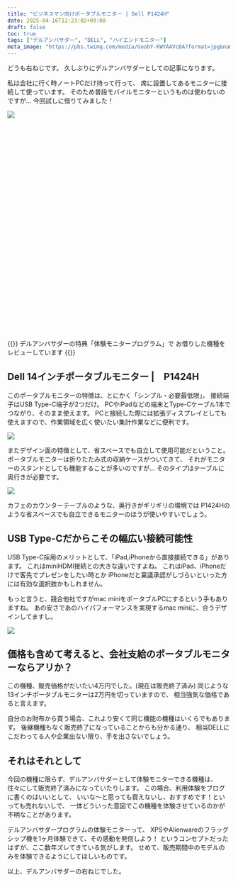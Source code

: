 ```yaml
---
title: "ビジネスマン向けポータブルモニター | Dell P1424H"
date: 2025-04-16T12:23:02+09:00
draft: false
toc: true
tags: ["デルアンバサダー", "DELL", "ハイエンドモニター"]
meta_image: "https://pbs.twimg.com/media/GoobY-KWYAAVc0A?format=jpg&name=medium"
---
```


どうも右ねじです。
久しぶりにデルアンバサダーとしての記事になります。

私は会社に行く時ノートPCだけ持って行って、
席に設置してあるモニターに接続して使っています。
そのため普段モバイルモニターというものは使わないのですが…
今回試しに借りてみました！

![](https://pbs.twimg.com/media/GoobY-KWYAAVc0A?format=jpg&name=medium)

<div class="iframely-embed"><div class="iframely-responsive" style="padding-bottom: 69.4444%; padding-top: 120px;"><a href="https://www.dell.com/ja-jp/shop/dell-14-ポータブル-モニター-p1424h/apd/210-bhrx/モニター-モニター用周辺機器" data-iframely-url="//iframely.net/25w1R0c"></a></div></div><script async src="//iframely.net/embed.js"></script>

{{<box>}}
デルアンバサダーの特典「体験モニタープログラム」で
お借りした機種をレビューしています
{{</box>}}

<!--more-->

## Dell 14インチポータブルモニター |　P1424H

このポータブルモニターの特徴は、とにかく「シンプル・必要最低限」。
接続端子はUSB Type-C端子が2つだけ。
PCやiPadなどの端末とType-Cケーブル1本でつながり、そのまま使えます。
PCと接続した際には拡張ディスプレイとしても使えますので、作業領域を広く使いたい集計作業などに便利です。

![](https://i.dell.com/is/image/DellContent/content/dam/ss2/product-images/dell-client-products/peripherals/monitors/p-series/p1424h/media-gallery/monitor-p1424h-gallery-1.psd?fmt=png-alpha&pscan=auto&scl=1&hei=804&wid=857&qlt=100,1&resMode=sharp2&size=857,804&chrss=full)

またデザイン面の特徴として、省スペースでも自立して使用可能だということ。
ポータブルモニターは折りたたみ式の収納ケースがついてきて、
それがモニターのスタンドとしても機能することが多いのですが…
そのタイプはテーブルに奥行きが必要です。

![](https://i.dell.com/is/image/DellContent/content/dam/ss2/product-images/dell-client-products/peripherals/monitors/p-series/p1424h/media-gallery/monitor-p1424h-gallery-9.psd?fmt=png-alpha&pscan=auto&scl=1&hei=804&wid=1214&qlt=100,1&resMode=sharp2&size=1214,804&chrss=full)

カフェのカウンターテーブルのような、奥行きがギリギリの環境では
P1424Hのような省スペースでも自立できるモニターのほうが使いやすいでしょう。


## USB Type-Cだからこその幅広い接続可能性

USB Type-C採用のメリットとして、「iPad,iPhoneから直接接続できる」があります。
これはminiHDMI接続との大きな違いですよね。
これはiPad、iPhoneだけで客先でプレゼンをしたい時とか
iPhoneだと稟議承認がしづらいといった方には有効な選択肢かもしれません。

もっと言うと、競合他社ですがmac miniをポータブルPCにするという手もありますね。
あの安さであのハイパフォーマンスを実現するmac miniに、合うデザインしてますし。

![](https://i.dell.com/is/image/DellContent/content/dam/ss2/product-images/dell-client-products/peripherals/monitors/p-series/p1424h/media-gallery/monitor-p1424h-gallery-5.psd?fmt=png-alpha&pscan=auto&scl=1&hei=804&wid=1367&qlt=100,1&resMode=sharp2&size=1367,804&chrss=full)


## 価格も含めて考えると、会社支給のポータブルモニターならアリか？

この機種、販売価格がだいたい4万円でした。(現在は販売終了済み)
同じような13インチポータブルモニターは2万円を切っていますので、
相当強気な価格であると言えます。

自分のお財布から買う場合、これより安くて同じ機能の機種はいくらでもあります。
後継機種もなく販売終了になっていることからも分かる通り、
相当DELLにこだわってる人や企業出ない限り、手を出さないでしょう。

## それはそれとして

今回の機種に限らず、デルアンバサダーとして体験モニターできる機種は、
往々にして販売終了済みになっていたりします。
この場合、利用体験をブログに書くのはいいとして、
いいな〜と思っても買えないし、おすすめです！といっても売れないしで、
一体どういった意図でこの機種を体験させているのかが不明なことがあります。

デルアンバサダープログラムの体験モニターって、
XPSやAlienwareのフラッグシップ機を1ヶ月体験できて、その感動を発信しよう！
というコンセプトだったはずが、ここ数年ズレてきている気がします。
せめて、販売期間中のモデルのみを体験できるようにしてほしいものです。

以上、デルアンバサダーの右ねじでした。